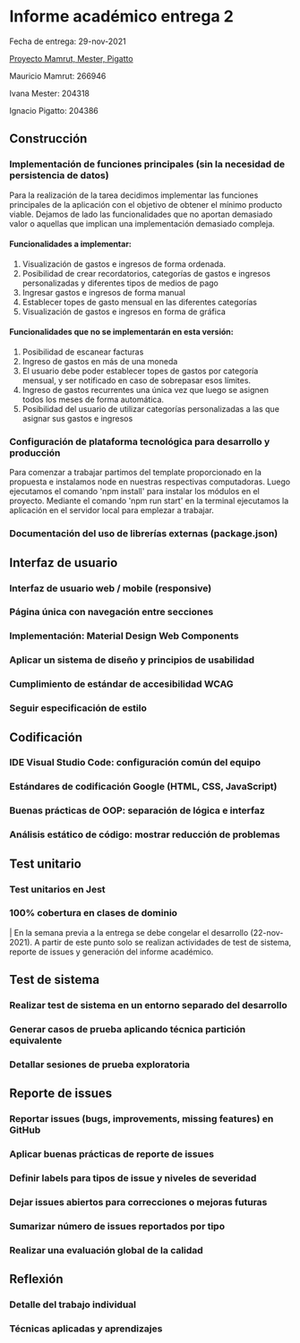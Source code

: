 # Informe académico entrega 2
Fecha de entrega: 29-nov-2021

[Proyecto Mamrut, Mester, Pigatto](https://github.com/ORT-FIS-202108/proyecto-grupo_3_mamrut_mester_pigatto)

Mauricio Mamrut: 266946

Ivana Mester: 204318

Ignacio Pigatto: 204386

## Construcción

### Implementación de funciones principales (sin la necesidad de persistencia de datos)

Para la realización de la tarea decidimos implementar las funciones principales de la aplicación con el objetivo de obtener el mínimo producto viable. Dejamos de lado las funcionalidades que no aportan demasiado valor o aquellas que implican una implementación demasiado compleja.

#### Funcionalidades a implementar:

<ol><li>Visualización de gastos e ingresos de forma ordenada.</li><li>Posibilidad de crear recordatorios, categorías de gastos e ingresos personalizadas y diferentes tipos de medios de pago </li><li>Ingresar gastos e ingresos de forma manual</li><li>Establecer topes de gasto mensual en las diferentes categorías</li><li>Visualización de gastos e ingresos en forma de gráfica</li></ol>

#### Funcionalidades que no se implementarán en esta versión:

<ol><li>Posibilidad de escanear facturas</li><li>Ingreso de gastos en más de una moneda</li><li>El usuario debe poder establecer topes de gastos por categoría mensual, y ser notificado en caso de sobrepasar esos límites.</li><li>Ingreso de gastos recurrentes una única vez que luego se asignen todos los meses de forma automática.</li><li>Posibilidad del usuario de utilizar categorías personalizadas a las que asignar sus gastos e ingresos</li></ol>

### Configuración de plataforma tecnológica para desarrollo y producción

Para comenzar a trabajar partimos del template proporcionado en la propuesta e instalamos node en nuestras respectivas computadoras. Luego ejecutamos el comando 'npm install' para instalar los módulos en el proyecto. Mediante el comando 'npm run start' en la terminal ejecutamos la aplicación en el servidor local para emplezar a trabajar.

### Documentación del uso de librerías externas (package.json)

## Interfaz de usuario

### Interfaz de usuario web / mobile (responsive)

### Página única con navegación entre secciones

### Implementación: Material Design Web Components

### Aplicar un sistema de diseño y principios de usabilidad

### Cumplimiento de estándar de accesibilidad WCAG

### Seguir especificación de estilo

## Codificación

### IDE Visual Studio Code: configuración común del equipo

### Estándares de codificación Google (HTML, CSS, JavaScript)

### Buenas prácticas de OOP: separación de lógica e interfaz

### Análisis estático de código: mostrar reducción de problemas

## Test unitario

### Test unitarios en Jest

### 100% cobertura en clases de dominio


| En la semana previa a la entrega se debe congelar el desarrollo (22-nov-2021).
A partir de este punto solo se realizan actividades de test de sistema, reporte de issues y generación del informe académico.

## Test de sistema

### Realizar test de sistema en un entorno separado del desarrollo

### Generar casos de prueba aplicando técnica partición equivalente

### Detallar sesiones de prueba exploratoria

## Reporte de issues

### Reportar issues (bugs, improvements, missing features) en GitHub 

### Aplicar buenas prácticas de reporte de issues

### Definir labels para tipos de issue y niveles de severidad

### Dejar issues abiertos para correcciones o mejoras futuras

### Sumarizar número de issues reportados por tipo

### Realizar una evaluación global de la calidad

## Reflexión

### Detalle del trabajo individual

### Técnicas aplicadas y aprendizajes
